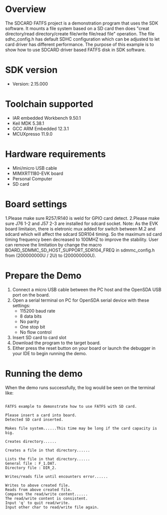 Overview
========
The SDCARD FATFS project is a demonstration program that uses the SDK software. It mounts a file 
system based on a SD card then does "creat directory/read directory/create file/write file/read file"
operation. The file sdhc_config.h has default SDHC configuration which can be adjusted to let card
driver has different performance. The purpose of this example is to show how to use SDCARD driver 
based FATFS disk in SDK software.

SDK version
===========
- Version: 2.15.000

Toolchain supported
===================
- IAR embedded Workbench  9.50.1
- Keil MDK  5.38.1
- GCC ARM Embedded  12.3.1
- MCUXpresso  11.9.0

Hardware requirements
=====================
- Mini/micro USB cable
- MIMXRT1180-EVK board
- Personal Computer
- SD card

Board settings
==============
1.Please make sure R257/R140 is weld for GPIO card detect.
2.Please make sure J76 1-2 and J57 2-3 are installed for sdcard socket.
Note:
As the EVK board limitaion, there is eletronic mux added for switch between M.2 and sdcard which will affect the sdcard SDR104 timing.
So the maximum sd card timing frequency been decreased to 100MHZ to improve the stability.
User can remove the limitation by change the macro BOARD_SDMMC_SD_HOST_SUPPORT_SDR104_FREQ in sdmmc_config.h from (200000000U / 2U) to (200000000U).


Prepare the Demo
================
1.  Connect a micro USB cable between the PC host and the OpenSDA USB port on the board.
2.  Open a serial terminal on PC for OpenSDA serial device with these settings:
    - 115200 baud rate
    - 8 data bits
    - No parity
    - One stop bit
    - No flow control
3.  Insert SD card to card slot
4.  Download the program to the target board.
5.  Either press the reset button on your board or launch the debugger in your IDE to begin running the demo.

Running the demo
================
When the demo runs successfully, the log would be seen on the terminal like:

~~~~~~~~~~~~~~~~~~~~~~~~~~~~~~~~~~~~~~~~~~~~~~~~~~~~~~~~~~~~~~~~~~~~~~~~~~~~~~~~~~~

FATFS example to demonstrate how to use FATFS with SD card.

Please insert a card into board.
Detected SD card inserted.

Makes file system......This time may be long if the card capacity is big.

Creates directory......

Creates a file in that directory......

Lists the file in that directory......
General file : F_1.DAT.
Directory file : DIR_2.

Writes/reads file until encounters error......

Writes to above created file.
Reads from above created file.
Compares the read/write content......
The read/write content is consistent.
Input 'q' to quit read/write.
Input other char to read/write file again.
~~~~~~~~~~~~~~~~~~~~~~~~~~~~~~~~~~~~~~~~~~~~~~~~~~~~~~~~~~~~~~~~~~~~~~~~~~~~~~~~~~~~~
